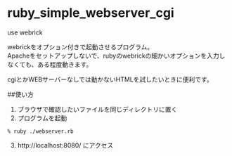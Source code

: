 ruby_simple_webserver_cgi
=========================

use webrick

webrickをオプション付きで起動させるプログラム。  
  Apacheをセットアップしないで、rubyのwebrickの細かいオプションを入力しなくても、ある程度動きます。

cgiとかWEBサーバーなしでは動かないHTMLを試したいときに便利です。

##使い方
1. ブラウザで確認したいファイルを同じディレクトリに置く
2. プログラムを起動

```
% ruby ./webserver.rb
```
3. http://localhost:8080/ にアクセス
